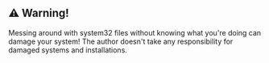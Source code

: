 ## ⚠️ Warning!

Messing around with system32 files without knowing what you're doing can damage your system! The author doesn't take any responsibility for damaged systems and installations.
